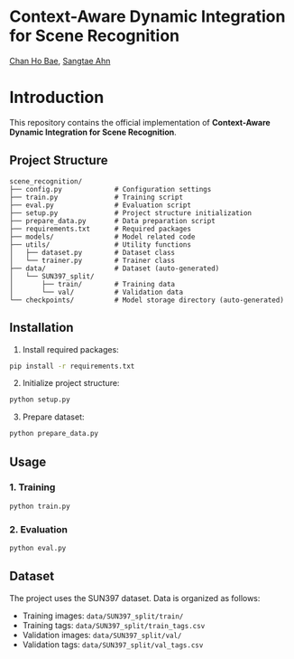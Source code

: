 # Context-Aware Dynamic Integration for Scene Recognition

[Chan Ho Bae](None), [Sangtae Ahn](https://knu-brainai.github.io/)

# Introduction
This repository contains the official implementation of **Context-Aware Dynamic Integration for Scene Recognition**.

## Project Structure

```
scene_recognition/
├── config.py             # Configuration settings
├── train.py              # Training script
├── eval.py               # Evaluation script
├── setup.py              # Project structure initialization
├── prepare_data.py       # Data preparation script
├── requirements.txt      # Required packages
├── models/               # Model related code
├── utils/                # Utility functions
│   ├── dataset.py        # Dataset class
│   └── trainer.py        # Trainer class
├── data/                 # Dataset (auto-generated)
│   └── SUN397_split/
│       ├── train/        # Training data
│       └── val/          # Validation data
└── checkpoints/          # Model storage directory (auto-generated)
```

## Installation

1. Install required packages:
```bash
pip install -r requirements.txt
```

2. Initialize project structure:
```bash
python setup.py
```

3. Prepare dataset:
```bash
python prepare_data.py
```

## Usage

### 1. Training

```bash
python train.py
```

### 2. Evaluation

```bash
python eval.py
```

## Dataset

The project uses the SUN397 dataset. Data is organized as follows:
- Training images: `data/SUN397_split/train/`
- Training tags: `data/SUN397_split/train_tags.csv`
- Validation images: `data/SUN397_split/val/`
- Validation tags: `data/SUN397_split/val_tags.csv`
